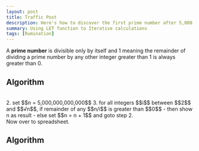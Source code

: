```yaml
---
layout: post
title: Traffic Post
description: Here's how to discover the first prime number after 5,000,000,000,000
summary: Using LET function to Iterative calculations
tags: [Rumination]
---
```


A **prime number** is divisible only by itself and 1 meaning the remainder of dividing a prime number by any other integer greater than 1 is always greater than 0.

## Algorithm
<br>
2.  set $$n = 5,000,000,000,000$$
3.  for all integers $$i$$ between $$2$$ and $$√n$$, if remainder of any $$n/i$$ is greater than $$0$$
  -  then show n as result 
  -  else set $$n = n + 1$$ and goto step 2.
<br>
Now over to spreadsheet.

## Algorithm